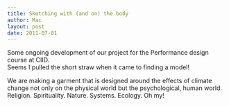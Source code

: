 ```yaml
---
title: Sketching with (and on) the body
author: Mac
layout: post
date: 2011-07-01
---
```


Some ongoing development of our project for the Performance design course at CIID.  
Seems I pulled the short straw when it came to finding a model! 

We are making a garment that is designed around the effects of climate change not only on the physical world but the psychological, human world. Religion. Spirituality. Nature. Systems. Ecology. Oh my!